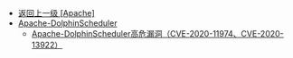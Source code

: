 - [返回上一级 [Apache]](/3、Web容器漏洞/Apache)
- [Apache-DolphinScheduler](/3、Web容器漏洞/Apache/Apache-DolphinScheduler/)
  - [Apache-DolphinScheduler高危漏洞（CVE-2020-11974、CVE-2020-13922）](/3、Web容器漏洞/Apache/Apache-DolphinScheduler/Apache-DolphinScheduler高危漏洞（CVE-2020-11974、CVE-2020-13922）.md)
